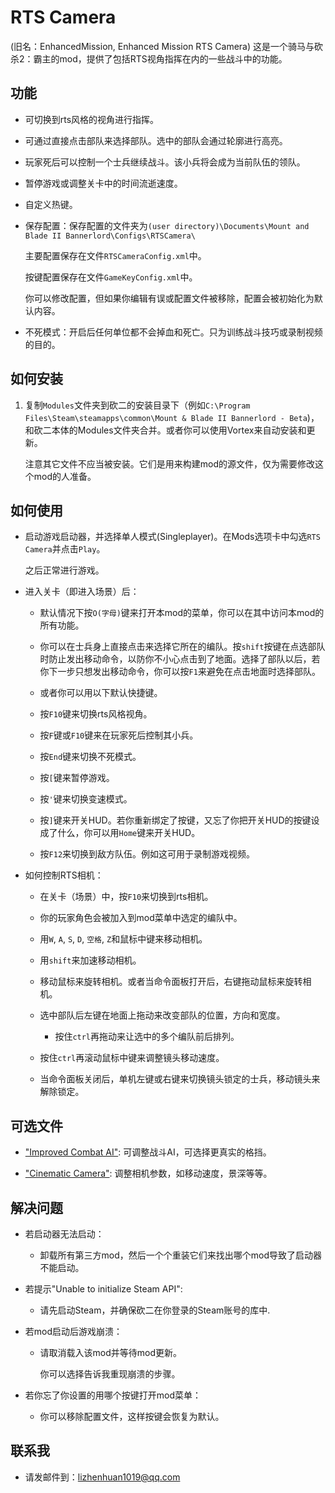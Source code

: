 # RTS Camera
(旧名：EnhancedMission, Enhanced Mission RTS Camera)
这是一个骑马与砍杀2：霸主的mod，提供了包括RTS视角指挥在内的一些战斗中的功能。

## 功能

- 可切换到rts风格的视角进行指挥。

- 可通过直接点击部队来选择部队。选中的部队会通过轮廓进行高亮。

- 玩家死后可以控制一个士兵继续战斗。该小兵将会成为当前队伍的领队。

- 暂停游戏或调整关卡中的时间流逝速度。

- 自定义热键。

- 保存配置：保存配置的文件夹为`(user directory)\Documents\Mount and Blade II Bannerlord\Configs\RTSCamera\`

  主要配置保存在文件`RTSCameraConfig.xml`中。

  按键配置保存在文件`GameKeyConfig.xml`中。

  你可以修改配置，但如果你编辑有误或配置文件被移除，配置会被初始化为默认内容。

- 不死模式：开启后任何单位都不会掉血和死亡。只为训练战斗技巧或录制视频的目的。

## 如何安装
1. 复制`Modules`文件夹到砍二的安装目录下（例如`C:\Program Files\Steam\steamapps\common\Mount & Blade II Bannerlord - Beta`)，和砍二本体的Modules文件夹合并。或者你可以使用Vortex来自动安装和更新。

   注意其它文件不应当被安装。它们是用来构建mod的源文件，仅为需要修改这个mod的人准备。

## 如何使用
- 启动游戏启动器，并选择单人模式(Singleplayer)。在Mods选项卡中勾选`RTS Camera`并点击`Play`。

  之后正常进行游戏。

- 进入关卡（即进入场景）后：

  - 默认情况下按`O(字母)`键来打开本mod的菜单，你可以在其中访问本mod的所有功能。

  - 你可以在士兵身上直接点击来选择它所在的编队。按`shift`按键在点选部队时防止发出移动命令，以防你不小心点击到了地面。选择了部队以后，若你下一步只想发出移动命令，你可以按`F1`来避免在点击地面时选择部队。

  - 或者你可以用以下默认快捷键。

  - 按`F10`键来切换rts风格视角。

  - 按`F`键或`F10`键来在玩家死后控制其小兵。

  - 按`End`键来切换不死模式。

  - 按`[`键来暂停游戏。

  - 按`'`键来切换变速模式。

  - 按`]`键来开关HUD。若你重新绑定了按键，又忘了你把开关HUD的按键设成了什么，你可以用`Home`键来开关HUD。

  - 按`F12`来切换到敌方队伍。例如这可用于录制游戏视频。

- 如何控制RTS相机：

  - 在关卡（场景）中，按`F10`来切换到rts相机。

  - 你的玩家角色会被加入到mod菜单中选定的编队中。

  - 用`W`, `A`, `S`, `D`, `空格`, `Z`和鼠标中键来移动相机。

  - 用`shift`来加速移动相机。

  - 移动鼠标来旋转相机。或者当命令面板打开后，右键拖动鼠标来旋转相机。

  - 选中部队后左键在地面上拖动来改变部队的位置，方向和宽度。

    - 按住`ctrl`再拖动来让选中的多个编队前后排列。

  - 按住`ctrl`再滚动鼠标中键来调整镜头移动速度。

  - 当命令面板关闭后，单机左键或右键来切换镜头锁定的士兵，移动镜头来解除锁定。

## 可选文件
- ["Improved Combat AI"](https://www.nexusmods.com/mountandblade2bannerlord/mods/449/): 可调整战斗AI，可选择更真实的格挡。

- ["Cinematic Camera"](https://www.nexusmods.com/mountandblade2bannerlord/mods/1627): 调整相机参数，如移动速度，景深等等。

## 解决问题
- 若启动器无法启动：

  - 卸载所有第三方mod，然后一个个重装它们来找出哪个mod导致了启动器不能启动。

- 若提示"Unable to initialize Steam API":

  - 请先启动Steam，并确保砍二在你登录的Steam账号的库中.

- 若mod启动后游戏崩溃：

  - 请取消载入该mod并等待mod更新。

    你可以选择告诉我重现崩溃的步骤。

- 若你忘了你设置的用哪个按键打开mod菜单：

  - 你可以移除配置文件，这样按键会恢复为默认。

## 联系我
* 请发邮件到：lizhenhuan1019@qq.com
